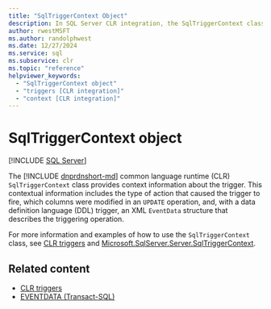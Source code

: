 ```yaml
---
title: "SqlTriggerContext Object"
description: In SQL Server CLR integration, the SqlTriggerContext class provides context information for a trigger including type of action and columns modified in operation.
author: rwestMSFT
ms.author: randolphwest
ms.date: 12/27/2024
ms.service: sql
ms.subservice: clr
ms.topic: "reference"
helpviewer_keywords:
  - "SqlTriggerContext object"
  - "triggers [CLR integration]"
  - "context [CLR integration]"
---
```

# SqlTriggerContext object

[!INCLUDE [SQL Server](../../includes/applies-to-version/sqlserver.md)]

The [!INCLUDE [dnprdnshort-md](../../includes/dnprdnshort-md.md)] common language runtime (CLR) `SqlTriggerContext` class provides context information about the trigger. This contextual information includes the type of action that caused the trigger to fire, which columns were modified in an `UPDATE` operation, and, with a data definition language (DDL) trigger, an XML `EventData` structure that describes the triggering operation.

For more information and examples of how to use the `SqlTriggerContext` class, see [CLR triggers](/dotnet/framework/data/adonet/sql/clr-triggers) and [Microsoft.SqlServer.Server.SqlTriggerContext](/dotnet/api/microsoft.sqlserver.server.sqltriggercontext).

## Related content

- [CLR triggers](/dotnet/framework/data/adonet/sql/clr-triggers)
- [EVENTDATA (Transact-SQL)](../../t-sql/functions/eventdata-transact-sql.md)
